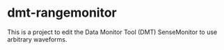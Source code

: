 # dmt-rangemonitor

This is a project to edit the Data Monitor Tool (DMT) SenseMonitor to use arbitrary waveforms.
